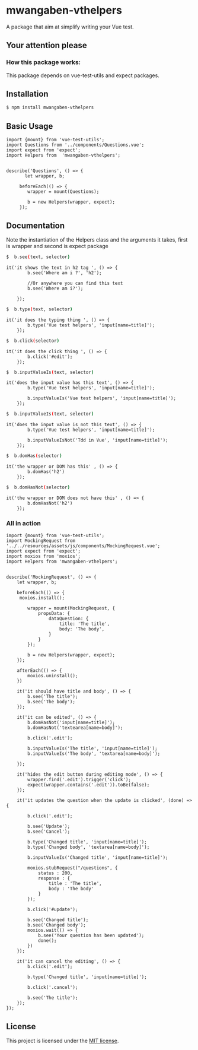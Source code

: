# mwangaben-vthelpers


A package that aim at simplify writing your Vue test.


## Your attention please

### How this package works:

This package depends on vue-test-utils and expect packages. 




## Installation


```bash
$ npm install mwangaben-vthelpers
```

## Basic Usage

```Js
import {mount} from 'vue-test-utils';
import Questions from '../components/Questions.vue';
import expect from 'expect';
import Helpers from  'mwangaben-vthelpers';


describe('Questions', () => {
       let wrapper, b;

     beforeEach(() => {
        wrapper = mount(Questions);

        b = new Helpers(wrapper, expect);
     });
```

## Documentation

 Note the instantiation of the Helpers class and the arguments it takes, first is wrapper and second is expect package    


```bash
$  b.see(text, selector)
```

```JS
it('it shows the text in h2 tag ', () => {
        b.see('Where am i ?', 'h2');

        //Or anywhere you can find this text
        b.see('Where am i?');

    });
```

```bash
$  b.type(text, selector)
```

```JS
it('it does the typing thing ', () => {
        b.type('Vue test helpers', 'input[name=title]');
    });
```

```bash
$  b.click(selector)
```

```JS
it('it does the click thing ', () => {
        b.click('#edit');
    });
```

```bash
$  b.inputValueIs(text, selector)
```

```JS
it('does the input value has this text', () => {
        b.type('Vue test helpers', 'input[name=title]');

        b.inputValueIs('Vue test helpers', 'input[name=title]');
    });
```


```bash
$  b.inputValueIs(text, selector)
```

```JS
it('does the input value is not this text', () => {
        b.type('Vue test helpers', 'input[name=title]');
        
        b.inputValueIsNot('Tdd in Vue', 'input[name=title]');
    });
```


```bash
$  b.domHas(selector)
```

```JS
it('the wrapper or DOM has this' , () => {
        b.domHas('h2')
    });
```

```bash
$  b.domHasNot(selector)
```

```JS
it('the wrapper or DOM does not have this' , () => {
        b.domHasNot('h2')
    });
```

### All in action

```JS
import {mount} from 'vue-test-utils';
import MockingRequest from '../../resources/assets/js/components/MockingRequest.vue';
import expect from 'expect';
import moxios from 'moxios';
import Helpers from 'mwangaben-vthelpers';


describe('MockingRequest', () => {
    let wrapper, b;
    
    beforeEach(() => {
     moxios.install();

        wrapper = mount(MockingRequest, {
            propsData: {
                dataQuestion: {
                    title: 'The title',
                    body: 'The body',
                }
            }
        });

        b = new Helpers(wrapper, expect);
    });

    afterEach(() => {
        moxios.uninstall();
    })

    it('it should have title and body', () => {
        b.see('The title');
        b.see('The body');
    });

    it('it can be edited', () => {
        b.domHasNot('input[name=title]');
        b.domHasNot('textearea[name=body]');

        b.click('.edit');
        
        b.inputValueIs('The title', 'input[name=title]');
        b.inputValueIs('The body', 'textarea[name=body]');

    });

    it('hides the edit button during editing mode', () => {
        wrapper.find('.edit').trigger('click');
        expect(wrapper.contains('.edit')).toBe(false);
    });

    it('it updates the question when the update is clicked', (done) => {
    
        b.click('.edit');

        b.see('Update');
        b.see('Cancel');

        b.type('Changed title', 'input[name=title]');
        b.type('Changed body', 'textarea[name=body]');

        b.inputValueIs('Changed title', 'input[name=title]');

        moxios.stubRequest("/questions", {
            status : 200, 
            response : {
                title : 'The title',
                body : 'The body'
            }
        });

        b.click('#update');

        b.see('Changed title');
        b.see('Changed body');
        moxios.wait(() => {
            b.see('Your question has been updated');
            done();
        })
    });

    it('it can cancel the editing', () => {
        b.click('.edit');

        b.type('Changed title', 'input[name=title]');

        b.click('.cancel');

        b.see('The title');
    }); 
});
```




## License

This project is licensed under the [MIT license](http://opensource.org/licenses/MIT).
